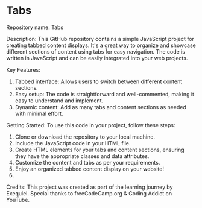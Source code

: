 # Tabs

Repository name: Tabs

Description:
This GitHub repository contains a simple JavaScript project for creating tabbed content displays. It's a great way to organize and showcase different sections of content using tabs for easy navigation. The code is written in JavaScript and can be easily integrated into your web projects.

Key Features:
1) Tabbed interface: Allows users to switch between different content sections.
2) Easy setup: The code is straightforward and well-commented, making it easy to understand and implement.
3) Dynamic content: Add as many tabs and content sections as needed with minimal effort.

Getting Started:
To use this code in your project, follow these steps:
1) Clone or download the repository to your local machine.
2) Include the JavaScript code in your HTML file.
3) Create HTML elements for your tabs and content sections, ensuring they have the appropriate classes and data attributes.
4) Customize the content and tabs as per your requirements.
5) Enjoy an organized tabbed content display on your website!
6) 
Credits:
This project was created as part of the learning journey by Exequiel. Special thanks to freeCodeCamp.org & Coding Addict on YouTube.

